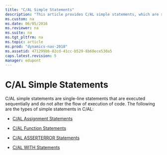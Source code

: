 ```yaml
---
title: "C/AL Simple Statements"
description: "This article provides C/AL simple statements, which are single-line statements that are executed sequentially and do not alter the flow of execution of code."
ms.custom: na
ms.date: 06/05/2016
ms.reviewer: na
ms.suite: na
ms.tgt_pltfrm: na
ms.topic: article
ms.prod: "dynamics-nav-2018"
ms.assetid: 471299b6-82cd-41cc-b529-8b60ece530a5
caps.latest.revision: 5
manager: edupont
---
```

# C/AL Simple Statements
C/AL simple statements are single-line statements that are executed sequentially and do not alter the flow of execution of code. The following are the types of simple statements in C/AL:  
  
-   [C/AL Assignment Statements](C-AL-Assignment-Statements.md)  
  
-   [C/AL Function Statements](C-AL-Function-Statements.md)  
  
-   [C/AL ASSERTERROR Statements](C-AL-ASSERTERROR-Statements.md)  
  
-   [C/AL WITH Statements](C-AL-WITH-Statements.md)